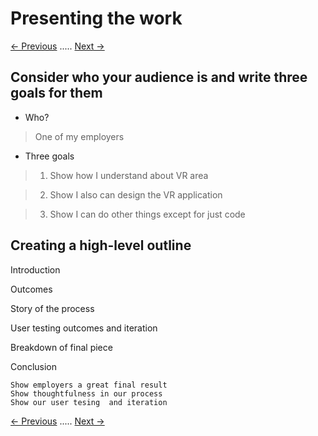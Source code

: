 # Presenting the work
[<- Previous](README-4-6.md) ..... [Next ->](RUBRICS.md)

## Consider who your audience is and write three goals for them

* Who?

> One of my employers

* Three goals

> 1) Show how I understand about VR area

> 2) Show I also can design the VR application

> 3)  Show I can do other things except for just code


## Creating a high-level outline

Introduction

Outcomes

Story of the process

User testing outcomes and iteration

Breakdown of final piece

Conclusion

    Show employers a great final result
    Show thoughtfulness in our process
    Show our user tesing  and iteration


[<- Previous](README-4-6.md) ..... [Next ->](RUBRICS.md)
